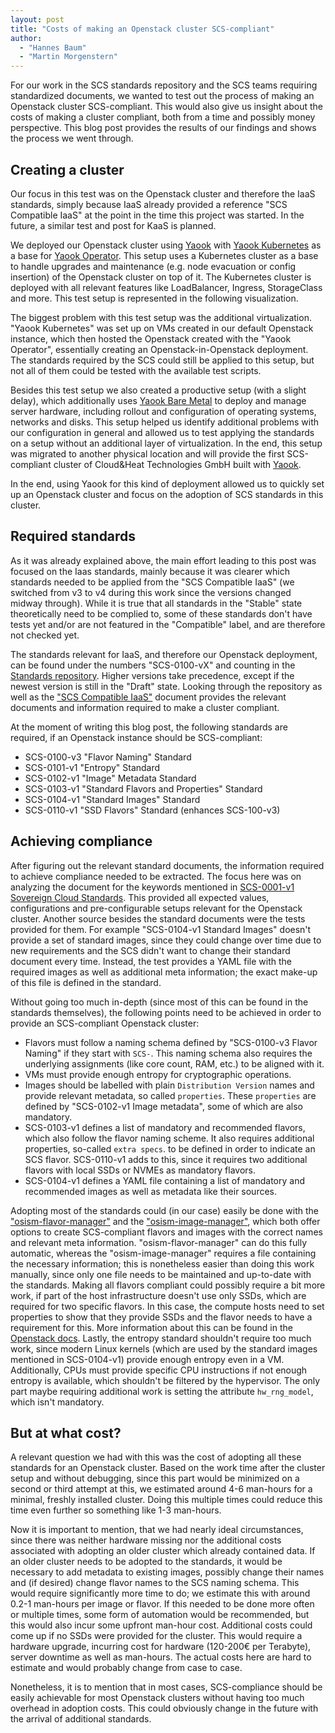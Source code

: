 ```yaml
---
layout: post
title: "Costs of making an Openstack cluster SCS-compliant"
author:
  - "Hannes Baum"
  - "Martin Morgenstern"
---
```


For our work in the SCS standards repository and the SCS teams requiring standardized documents, we wanted to test out
the process of making an Openstack cluster SCS-compliant. This would also give us insight about the costs of making a
cluster compliant, both from a time and possibly money perspective. This blog post provides the results of our findings
and shows the process we went through.

## Creating a cluster

Our focus in this test was on the Openstack cluster and therefore the IaaS standards, simply because IaaS already provided
a reference "SCS Compatible IaaS" at the point in the time this project was started. In the future, a similar test and
post for KaaS is planned.

We deployed our Openstack cluster using [Yaook]() with [Yaook Kubernetes]() as a base for [Yaook Operator]().
This setup uses a Kubernetes cluster as a base to handle upgrades and maintenance (e.g. node evacuation or config insertion)
of the Openstack cluster on top of it. The Kubernetes cluster is deployed with all relevant features like LoadBalancer,
Ingress, StorageClass and more.
This test setup is represented in the following visualization.

The biggest problem with this test setup was the additional virtualization. "Yaook Kubernetes" was set up on VMs created
in our default Openstack instance, which then hosted the Openstack created with the "Yaook Operator", essentially creating
an Openstack-in-Openstack deployment.
The standards required by the SCS could still be applied to this setup, but not all of them could be tested with
the available test scripts.

Besides this test setup we also created a productive setup (with a slight delay), which additionally uses [Yaook Bare Metal]()
to deploy and manage server hardware, including rollout and configuration of operating systems, networks and disks.
This setup helped us identify additional problems with our configuration in general and allowed us to test applying
the standards on a setup without an additional layer of virtualization.
In the end, this setup was migrated to another physical location and will provide the first SCS-compliant cluster of
Cloud&Heat Technologies GmbH built with [Yaook]().

In the end, using Yaook for this kind of deployment allowed us to quickly set up an Openstack cluster and
focus on the adoption of SCS standards in this cluster.

## Required standards

As it was already explained above, the main effort leading to this post was focused on the Iaas standards, mainly because
it was clearer which standards needed to be applied from the "SCS Compatible IaaS" (we switched from v3 to v4 during this
work since the versions changed midway through). While it is true that all standards in the "Stable" state theoretically
need to be complied to, some of these standards don't have tests yet and/or are not featured in the "Compatible" label,
and are therefore not checked yet.

The standards relevant for IaaS, and therefore our Openstack deployment, can be found under the numbers "SCS-0100-vX" and
counting in the [Standards repository](https://github.com/SovereignCloudStack/standards).
Higher versions take precedence, except if the newest version is still in the "Draft" state.
Looking through the repository as well as the ["SCS Compatible IaaS"](https://github.com/SovereignCloudStack/standards/blob/main/Tests/scs-compatible-iaas.yaml) document provides the relevant documents
and information required to make a cluster compliant.

At the moment of writing this blog post, the following standards are required, if an Openstack instance should be SCS-compliant:
* SCS-0100-v3 "Flavor Naming" Standard
* SCS-0101-v1 "Entropy" Standard
* SCS-0102-v1 "Image" Metadata Standard
* SCS-0103-v1 "Standard Flavors and Properties" Standard
* SCS-0104-v1 "Standard Images" Standard
* SCS-0110-v1 "SSD Flavors" Standard (enhances SCS-100-v3)

## Achieving compliance

After figuring out the relevant standard documents, the information required to achieve compliance needed to be extracted.
The focus here was on analyzing the document for the keywords mentioned in [SCS-0001-v1 Sovereign Cloud Standards](https://github.com/SovereignCloudStack/standards/blob/main/Standards/scs-0001-v1-sovereign-cloud-standards.md).
This provided all expected values, configurations and pre-configurable setups relevant for the Openstack cluster.
Another source besides the standard documents were the tests provided for them. For example "SCS-0104-v1 Standard Images"
doesn't provide a set of standard images, since they could change over time due to new requirements and the SCS didn't
want to change their standard document every time. Instead, the test provides a YAML file with the required images as well
as additional meta information; the exact make-up of this file is defined in the standard.

Without going too much in-depth (since most of this can be found in the standards themselves), the following points need
to be achieved in order to provide an SCS-compliant Openstack cluster:

* Flavors must follow a naming schema defined by "SCS-0100-v3 Flavor Naming" if they start with `SCS-`. This naming schema
  also requires the underlying assignments (like core count, RAM, etc.) to be aligned with it.
* VMs must provide enough entropy for cryptographic operations.
* Images should be labelled with plain `Distribution Version` names and provide relevant metadata, so called `properties`.
  These `properties` are defined by "SCS-0102-v1 Image metadata", some of which are also mandatory.
* SCS-0103-v1 defines a list of mandatory and recommended flavors, which also follow the flavor naming scheme.
  It also requires additional properties, so-called `extra specs`. to be defined in order to indicate an SCS flavor.
  SCS-0110-v1 adds to this, since it requires two additional flavors with local SSDs or NVMEs as mandatory flavors.
* SCS-0104-v1 defines a YAML file containing a list of mandatory and recommended images as well as metadata like their sources.

Adopting most of the standards could (in our case) easily be done with the ["osism-flavor-manager"](https://github.com/osism/openstack-flavor-manager) and the
["osism-image-manager"](https://github.com/osism/openstack-image-manager), which both offer options to create SCS-compliant flavors and images with the correct names
and relevant meta information. "osism-flavor-manager" can do this fully automatic, whereas the "osism-image-manager" requires
a file containing the necessary information; this is nonetheless easier than doing this work manually, since only one
file needs to be maintained and up-to-date with the standards.
Making all flavors compliant could possibly require a bit more work, if part of the host infrastructure doesn't use only
SSDs, which are required for two specific flavors. In this case, the compute hosts need to set properties to show that
they provide SSDs and the flavor needs to have a requirement for this.
More information about this can be found in the [Openstack docs](https://docs.openstack.org/nova/latest/admin/aggregates.html#example-specify-compute-hosts-with-ssds).
Lastly, the entropy standard shouldn't require too much work, since modern Linux kernels (which are used by the
standard images mentioned in SCS-0104-v1) provide enough entropy even in a VM. Additionally, CPUs must provide specific
CPU instructions if not enough entropy is available, which shouldn't be filtered by the hypervisor.
The only part maybe requiring additional work is setting the attribute `hw_rng_model`, which isn't mandatory.

## But at what cost?

A relevant question we had with this was the cost of adopting all these standards for an Openstack cluster.
Based on the work time after the cluster setup and without debugging, since this part would be minimized on a second
or third attempt at this, we estimated around 4-6 man-hours for a minimal, freshly installed cluster. Doing this multiple
times could reduce this time even further so something like 1-3 man-hours.

Now it is important to mention, that we had nearly ideal circumstances, since there was neither hardware missing nor
the additional costs associated with adopting an older cluster which already contained data.
If an older cluster needs to be adopted to the standards, it would be necessary to add metadata to existing images, possibly
change their names and (if desired) change flavor names to the SCS naming schema. This would require significantly more time
to do; we estimate this with around 0.2-1 man-hours per image or flavor. If this needed to be done more often or multiple
times, some form of automation would be recommended, but this would also incur some upfront man-hour cost.
Additional costs could come up if no SSDs were provided for the cluster. This would require a hardware upgrade, incurring
cost for hardware (120-200€ per Terabyte), server downtime as well as man-hours. The actual costs here are hard to estimate
and would probably change from case to case.

Nonetheless, it is to mention that in most cases, SCS-compliance should be easily achievable for most Openstack clusters
without having too much overhead in adoption costs. This could obviously change in the future with the arrival of
additional standards.

